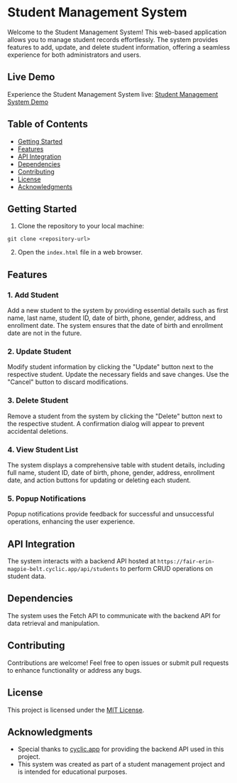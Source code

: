 <!DOCTYPE html>
<html lang="en">
<head>
  <meta charset="UTF-8">
  <meta name="viewport" content="width=device-width, initial-scale=1.0">
  <title>Student Management System README</title>
  
</head>
<body>

  <h1>Student Management System</h1>

  <p>Welcome to the Student Management System! This web-based application allows you to manage student records effortlessly. The system provides features to add, update, and delete student information, offering a seamless experience for both administrators and users.</p>

  <h2>Live Demo</h2>

  <p>Experience the Student Management System live: <a href="https://monumental-cassata-64865e.netlify.app/" target="_blank" rel="noopener noreferrer">Student Management System Demo</a></p>

  <h2>Table of Contents</h2>

  <ul>
    <li><a href="#getting-started">Getting Started</a></li>
    <li><a href="#features">Features</a></li>
    <li><a href="#api-integration">API Integration</a></li>
    <li><a href="#dependencies">Dependencies</a></li>
    <li><a href="#contributing">Contributing</a></li>
    <li><a href="#license">License</a></li>
    <li><a href="#acknowledgments">Acknowledgments</a></li>
  </ul>

  <h2>Getting Started</h2>

  <ol>
    <li>Clone the repository to your local machine:</li>
  </ol>

  <pre><code>git clone &lt;repository-url&gt;</code></pre>

  <ol start="2">
    <li>Open the <code>index.html</code> file in a web browser.</li>
  </ol>

  <h2>Features</h2>

  <h3>1. Add Student</h3>

  <p>Add a new student to the system by providing essential details such as first name, last name, student ID, date of birth, phone, gender, address, and enrollment date. The system ensures that the date of birth and enrollment date are not in the future.</p>

  <h3>2. Update Student</h3>

  <p>Modify student information by clicking the "Update" button next to the respective student. Update the necessary fields and save changes. Use the "Cancel" button to discard modifications.</p>

  <h3>3. Delete Student</h3>

  <p>Remove a student from the system by clicking the "Delete" button next to the respective student. A confirmation dialog will appear to prevent accidental deletions.</p>

  <h3>4. View Student List</h3>

  <p>The system displays a comprehensive table with student details, including full name, student ID, date of birth, phone, gender, address, enrollment date, and action buttons for updating or deleting each student.</p>

  <h3>5. Popup Notifications</h3>

  <p>Popup notifications provide feedback for successful and unsuccessful operations, enhancing the user experience.</p>

  <h2>API Integration</h2>

  <p>The system interacts with a backend API hosted at <code>https://fair-erin-magpie-belt.cyclic.app/api/students</code> to perform CRUD operations on student data.</p>

  <h2>Dependencies</h2>

  <p>The system uses the Fetch API to communicate with the backend API for data retrieval and manipulation.</p>

  <h2>Contributing</h2>

  <p>Contributions are welcome! Feel free to open issues or submit pull requests to enhance functionality or address any bugs.</p>

  <h2>License</h2>

  <p>This project is licensed under the <a href="LICENSE" target="_blank" rel="noopener noreferrer">MIT License</a>.</p>

  <h2>Acknowledgments</h2>

  <ul>
    <li>Special thanks to <a href="https://cyclic.app/" target="_blank" rel="noopener noreferrer">cyclic.app</a> for providing the backend API used in this project.</li>
    <li>This system was created as part of a student management project and is intended for educational purposes.</li>
  </ul>

</body>
</html>
